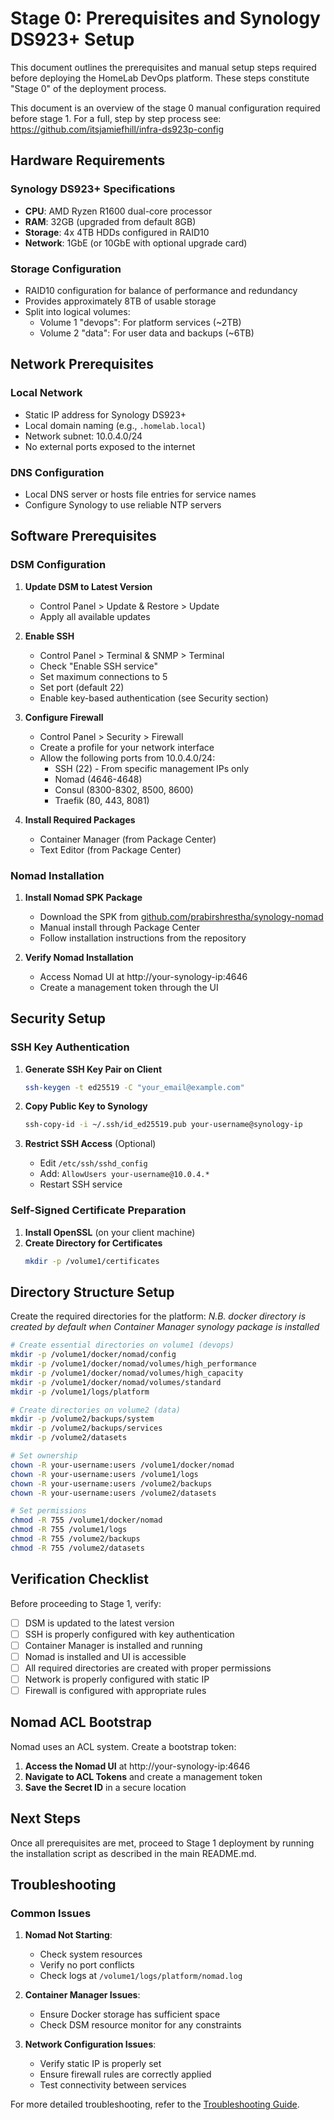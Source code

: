 # Stage 0: Prerequisites and Synology DS923+ Setup

This document outlines the prerequisites and manual setup steps required before deploying the HomeLab DevOps platform. These steps constitute "Stage 0" of the deployment process.

This document is an overview of the stage 0 manual configuration required before stage 1. For a full, step by step process see: https://github.com/itsjamiefhill/infra-ds923p-config

## Hardware Requirements

### Synology DS923+ Specifications
- **CPU**: AMD Ryzen R1600 dual-core processor
- **RAM**: 32GB (upgraded from default 8GB)
- **Storage**: 4x 4TB HDDs configured in RAID10
- **Network**: 1GbE (or 10GbE with optional upgrade card)

### Storage Configuration
- RAID10 configuration for balance of performance and redundancy
- Provides approximately 8TB of usable storage
- Split into logical volumes:
  - Volume 1 "devops": For platform services (~2TB)
  - Volume 2 "data": For user data and backups (~6TB)

## Network Prerequisites

### Local Network
- Static IP address for Synology DS923+
- Local domain naming (e.g., `.homelab.local`)
- Network subnet: 10.0.4.0/24
- No external ports exposed to the internet

### DNS Configuration
- Local DNS server or hosts file entries for service names
- Configure Synology to use reliable NTP servers

## Software Prerequisites

### DSM Configuration
1. **Update DSM to Latest Version**
   - Control Panel > Update & Restore > Update
   - Apply all available updates

2. **Enable SSH**
   - Control Panel > Terminal & SNMP > Terminal
   - Check "Enable SSH service"
   - Set maximum connections to 5
   - Set port (default 22)
   - Enable key-based authentication (see Security section)

3. **Configure Firewall**
   - Control Panel > Security > Firewall
   - Create a profile for your network interface
   - Allow the following ports from 10.0.4.0/24:
     - SSH (22) - From specific management IPs only
     - Nomad (4646-4648)
     - Consul (8300-8302, 8500, 8600)
     - Traefik (80, 443, 8081)

4. **Install Required Packages**
   - Container Manager (from Package Center)
   - Text Editor (from Package Center)

### Nomad Installation

1. **Install Nomad SPK Package**
   - Download the SPK from [github.com/prabirshrestha/synology-nomad](https://github.com/prabirshrestha/synology-nomad)
   - Manual install through Package Center
   - Follow installation instructions from the repository

2. **Verify Nomad Installation**
   - Access Nomad UI at http://your-synology-ip:4646
   - Create a management token through the UI

## Security Setup

### SSH Key Authentication
1. **Generate SSH Key Pair on Client**
   ```bash
   ssh-keygen -t ed25519 -C "your_email@example.com"
   ```

2. **Copy Public Key to Synology**
   ```bash
   ssh-copy-id -i ~/.ssh/id_ed25519.pub your-username@synology-ip
   ```

3. **Restrict SSH Access** (Optional)
   - Edit `/etc/ssh/sshd_config`
   - Add: `AllowUsers your-username@10.0.4.*`
   - Restart SSH service

### Self-Signed Certificate Preparation
1. **Install OpenSSL** (on your client machine)
2. **Create Directory for Certificates**
   ```bash
   mkdir -p /volume1/certificates
   ```

## Directory Structure Setup

Create the required directories for the platform:
*N.B. docker directory is created by default when Container Manager synology package is installed*

```bash
# Create essential directories on volume1 (devops)
mkdir -p /volume1/docker/nomad/config
mkdir -p /volume1/docker/nomad/volumes/high_performance
mkdir -p /volume1/docker/nomad/volumes/high_capacity
mkdir -p /volume1/docker/nomad/volumes/standard
mkdir -p /volume1/logs/platform

# Create directories on volume2 (data)
mkdir -p /volume2/backups/system
mkdir -p /volume2/backups/services
mkdir -p /volume2/datasets

# Set ownership
chown -R your-username:users /volume1/docker/nomad
chown -R your-username:users /volume1/logs
chown -R your-username:users /volume2/backups
chown -R your-username:users /volume2/datasets

# Set permissions
chmod -R 755 /volume1/docker/nomad
chmod -R 755 /volume1/logs
chmod -R 755 /volume2/backups
chmod -R 755 /volume2/datasets
```

## Verification Checklist

Before proceeding to Stage 1, verify:

- [ ] DSM is updated to the latest version
- [ ] SSH is properly configured with key authentication
- [ ] Container Manager is installed and running
- [ ] Nomad is installed and UI is accessible
- [ ] All required directories are created with proper permissions
- [ ] Network is properly configured with static IP
- [ ] Firewall is configured with appropriate rules

## Nomad ACL Bootstrap

Nomad uses an ACL system. Create a bootstrap token:

1. **Access the Nomad UI** at http://your-synology-ip:4646
2. **Navigate to ACL Tokens** and create a management token
3. **Save the Secret ID** in a secure location

## Next Steps

Once all prerequisites are met, proceed to Stage 1 deployment by running the installation script as described in the main README.md.

## Troubleshooting

### Common Issues

1. **Nomad Not Starting**:
   - Check system resources
   - Verify no port conflicts
   - Check logs at `/volume1/logs/platform/nomad.log`

2. **Container Manager Issues**:
   - Ensure Docker storage has sufficient space
   - Check DSM resource monitor for any constraints

3. **Network Configuration Issues**:
   - Verify static IP is properly set
   - Ensure firewall rules are correctly applied
   - Test connectivity between services

For more detailed troubleshooting, refer to the [Troubleshooting Guide](troubleshooting.md).